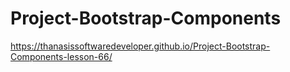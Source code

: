 # Project-Bootstrap-Components

https://thanasissoftwaredeveloper.github.io/Project-Bootstrap-Components-lesson-66/
